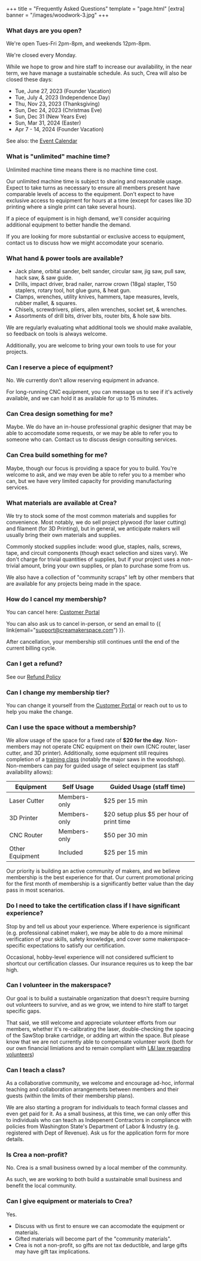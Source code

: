 +++
title = "Frequently Asked Questions"
template = "page.html"
[extra]
banner = "/images/woodwork-3.jpg"
+++

### What days are you open?

We're open Tues-Fri 2pm-8pm, and weekends 12pm-8pm.

We're closed every Monday.

While we hope to grow and hire staff to increase our availability, in the near term,
we have manage a sustainable schedule. As such, Crea will also be closed these days:

- Tue, June 27, 2023 (Founder Vacation)
- Tue, July 4, 2023 (Independence Day)
- Thu, Nov 23, 2023 (Thanksgiving)
- Sun, Dec 24, 2023 (Christmas Eve)
- Sun, Dec 31 (New Years Eve)
- Sun, Mar 31, 2024 (Easter)
- Apr 7 - 14, 2024 (Founder Vacation)

See also: the [Event Calendar](/calendar)

### What is "unlimited" machine time?

Unlimited machine time means there is no machine time cost.

Our unlimited machine time is subject to sharing and reasonable usage. Expect to take turns as necessary to ensure all members present have comparable levels of access to the equipment. Don't expect to have exclusive access to equipment for hours at a time (except for cases like 3D printing where a single print can take several hours).

If a piece of equipment is in high demand, we'll consider acquiring additional equipment to better handle the demand.

If you are looking for more substantial or exclusive access to equipment, contact us to discuss how we might accomodate your scenario.

### What hand & power tools are available?

- Jack plane, orbital sander, belt sander, circular saw, jig saw, pull saw, hack saw, & saw guide.
- Drills, impact driver, brad nailer, narrow crown (18ga) stapler, T50 staplers, rotary tool, hot glue guns, & heat gun.
- Clamps, wrenches, utility knives, hammers, tape measures, levels, rubber mallet, & squares. 
- Chisels, screwdrivers, pliers, allen wrenches, socket set, & wrenches.
- Assortments of drill bits, driver bits, router bits, & hole saw bits. 

We are regularly evaluating what additional tools we should make available, so feedback on tools is always welcome. 

Additionally, you are welcome to bring your own tools to use for your projects.


### Can I reserve a piece of equipment?

No. We currently don't allow reserving equipment in advance.

For long-running CNC equipment, you can message us to see if it's actively available, and we can hold it as available for up to 15 minutes.

### Can Crea design something for me?

Maybe. We do have an in-house professional graphic designer that may be able to accomodate some requests, or we may be able to refer you to someone who can. Contact us to discuss design consulting services.

### Can Crea build something for me?

Maybe, though our focus is providing a space for you to build. You're welcome to ask, and we may even be able to refer you to a member who can, but we have very limited capacity for providing manufacturing services.

### What materials are available at Crea?

We try to stock some of the most common materials and supplies for convenience. Most notably, we do sell project plywood (for laser cutting) and filament (for 3D Printing), but in general, we anticipate makers will usually bring their own materials and supplies.

Commonly stocked supplies include: wood glue, staples, nails, screws, tape, and circuit components (though exact selection and sizes vary). We don't charge for trivial quantities of supplies, but if your project uses a non-trivial amount, bring your own supplies, or plan to purchase some from us.

We also have a collection of "community scraps" left by other members that are available for any projects being made in the space.

### How do I cancel my membership?

You can cancel here: [Customer Portal](https://billing.stripe.com/p/login/4gw2aJasm65hgUw000)

You can also ask us to cancel in-person, or send an email to {{ link(email="support@creamakerspace.com") }}.

After cancellation, your membership still continues until the end of the current billing cycle.

### Can I get a refund?

See our [Refund Policy](http://localhost:1111/policies#refund-policy)

### Can I change my membership tier?

You can change it yourself from the [Customer Portal](https://billing.stripe.com/p/login/4gw2aJasm65hgUw000)
or reach out to us to help you make the change.

### Can I use the space without a membership?

We allow usage of the space for a fixed rate of **$20 for the day**. Non-members may not operate CNC equipment on their own (CNC router, laser cutter, and 3D printer). Additionally, some equipment still requires completion of a [training class](https://bookwhen.com/creamakerspace?tags=certification#focus=ev-s96l-20230808183000) (notably the major saws in the woodshop). Non-members can pay for guided usage of select equipment (as staff availability allows):

| Equipment       | Self Usage     | Guided Usage (staff time)
| --------------- | ---------------| ------------
| Laser Cutter    | Members-only   | $25 per 15 min
| 3D Printer      | Members-only   | $20 setup plus $5 per hour of print time
| CNC Router      | Members-only   | $50 per 30 min
| Other Equipment | Included       | $25 per 15 min

Our priority is building an active community of makers, and we believe membership is the best experience for that. Our current promotional pricing for the first month of membership is a significantly better value than the day pass in most scenarios.

### Do I need to take the certification class if I have significant experience?

Stop by and tell us about your experience. Where experience is significant (e.g. professional cabinet maker), we may be able to do a more minimal verification of your skills, safety knowledge, and cover some makerspace-specific expectations to satisfy our certification.

Occasional, hobby-level experience will not considered sufficient to shortcut our certification classes. Our insurance requires us to keep the bar high.

### Can I volunteer in the makerspace?

Our goal is to build a sustainable organization that doesn't require burning out volunteers to survive, and as we grow, we intend to hire staff to target specific gaps.

That said, we still welcome and appreciate volunteer efforts from our members, whether it's re-calibrating the laser, double-checking the spacing of the SawStop brake cartridge, or adding art within the space. But please know that we are not currently able to compensate volunteer work (both for our own financial limiations and to remain compliant with [L&I law regarding volunteers](https://www.lni.wa.gov/insurance/insurance-requirements/volunteers/))

### Can I teach a class?

As a collaborative community, we welcome and encourage ad-hoc, informal teaching and collaboration arrangements between members and their guests (within the limits of their membership plans).

We are also starting a program for individuals to teach formal classes and even get paid for it. As a small business, at this time, we can only offer this to individuals who can teach as Indepenent Contractors in compliance with policies from Washington State's Department of Labor & Industry (e.g. registered with Dept of Revenue). Ask us for the application form for more details.

### Is Crea a non-profit?

No. Crea is a small business owned by a local member of the community.

As such, we are working to both build a sustainable small business
and benefit the local community.

### Can I give equipment or materials to Crea?

Yes.

- Discuss with us first to ensure we can accomodate the equipment or materials.
- Gifted materials will become part of the "community materials".
- Crea is not a non-profit, so gifts are not tax deductible, and large gifts may have gift tax implications. 